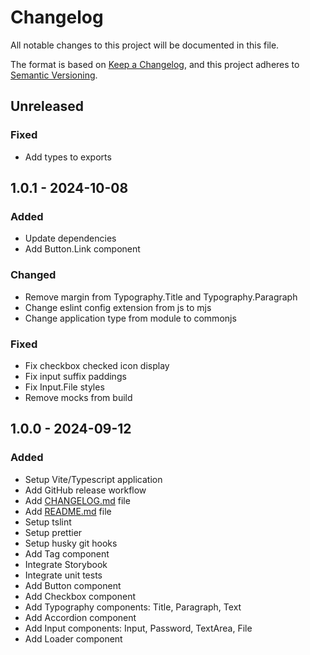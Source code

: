 # Changelog

All notable changes to this project will be documented in this file.

The format is based on [Keep a Changelog](https://keepachangelog.com/en/1.0.0/),
and this project adheres to [Semantic Versioning](https://semver.org/spec/v2.0.0.html).

## Unreleased
### Fixed
- Add types to exports

## 1.0.1 - 2024-10-08
### Added
- Update dependencies
- Add Button.Link component

### Changed
- Remove margin from Typography.Title and Typography.Paragraph
- Change eslint config extension from js to mjs
- Change application type from module to commonjs

### Fixed
- Fix checkbox checked icon display
- Fix input suffix paddings
- Fix Input.File styles
- Remove mocks from build

## 1.0.0 - 2024-09-12
### Added
- Setup Vite/Typescript application
- Add GitHub release workflow
- Add [CHANGELOG.md](CHANGELOG.md) file
- Add [README.md](README.md) file
- Setup tslint
- Setup prettier
- Setup husky git hooks
- Add Tag component
- Integrate Storybook
- Integrate unit tests
- Add Button component
- Add Checkbox component
- Add Typography components: Title, Paragraph, Text
- Add Accordion component
- Add Input components: Input, Password, TextArea, File
- Add Loader component
